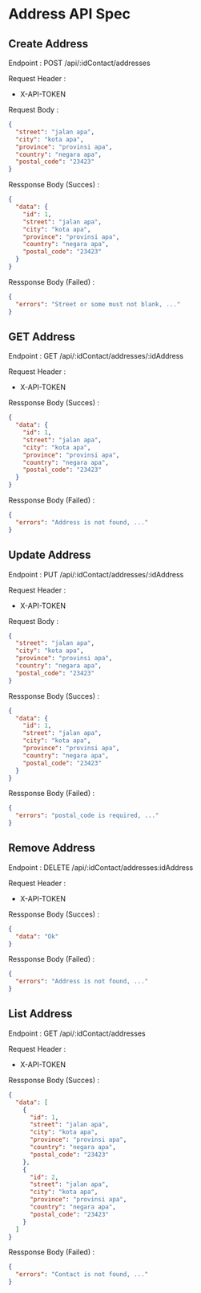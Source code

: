 # Address API Spec

## Create Address

Endpoint : POST /api/:idContact/addresses

Request Header :

- X-API-TOKEN

Request Body :

```json
{
  "street": "jalan apa",
  "city": "kota apa",
  "province": "provinsi apa",
  "country": "negara apa",
  "postal_code": "23423"
}
```

Ressponse Body (Succes) :

```json
{
  "data": {
    "id": 1,
    "street": "jalan apa",
    "city": "kota apa",
    "province": "provinsi apa",
    "country": "negara apa",
    "postal_code": "23423"
  }
}
```

Ressponse Body (Failed) :

```json
{
  "errors": "Street or some must not blank, ..."
}
```

## GET Address

Endpoint : GET /api/:idContact/addresses/:idAddress

Request Header :

- X-API-TOKEN

Ressponse Body (Succes) :

```json
{
  "data": {
    "id": 1,
    "street": "jalan apa",
    "city": "kota apa",
    "province": "provinsi apa",
    "country": "negara apa",
    "postal_code": "23423"
  }
}
```

Ressponse Body (Failed) :

```json
{
  "errors": "Address is not found, ..."
}
```

## Update Address

Endpoint : PUT /api/:idContact/addresses/:idAddress

Request Header :

- X-API-TOKEN

Request Body :

```json
{
  "street": "jalan apa",
  "city": "kota apa",
  "province": "provinsi apa",
  "country": "negara apa",
  "postal_code": "23423"
}
```

Ressponse Body (Succes) :

```json
{
  "data": {
    "id": 1,
    "street": "jalan apa",
    "city": "kota apa",
    "province": "provinsi apa",
    "country": "negara apa",
    "postal_code": "23423"
  }
}
```

Ressponse Body (Failed) :

```json
{
  "errors": "postal_code is required, ..."
}
```

## Remove Address

Endpoint : DELETE /api/:idContact/addresses:idAddress

Request Header :

- X-API-TOKEN

Ressponse Body (Succes) :

```json
{
  "data": "Ok"
}
```

Ressponse Body (Failed) :

```json
{
  "errors": "Address is not found, ..."
}
```

## List Address

Endpoint : GET /api/:idContact/addresses

Request Header :

- X-API-TOKEN

Ressponse Body (Succes) :

```json
{
  "data": [
    {
      "id": 1,
      "street": "jalan apa",
      "city": "kota apa",
      "province": "provinsi apa",
      "country": "negara apa",
      "postal_code": "23423"
    },
    {
      "id": 2,
      "street": "jalan apa",
      "city": "kota apa",
      "province": "provinsi apa",
      "country": "negara apa",
      "postal_code": "23423"
    }
  ]
}
```

Ressponse Body (Failed) :

```json
{
  "errors": "Contact is not found, ..."
}
```
